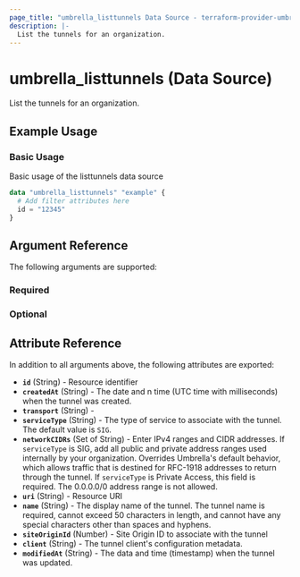 ```yaml
---
page_title: "umbrella_listtunnels Data Source - terraform-provider-umbrella"
description: |-
  List the tunnels for an organization.
---
```


# umbrella_listtunnels (Data Source)

List the tunnels for an organization.

## Example Usage


### Basic Usage

Basic usage of the listtunnels data source

```terraform
data "umbrella_listtunnels" "example" {
  # Add filter attributes here
  id = "12345"
}
```



## Argument Reference

The following arguments are supported:

### Required



### Optional



## Attribute Reference

In addition to all arguments above, the following attributes are exported:

- **`id`** (String) - Resource identifier
- **`createdAt`** (String) - The date and n time (UTC time with milliseconds) when the tunnel was created.
- **`transport`** (String) - 
- **`serviceType`** (String) - The type of service to associate with the tunnel. The default value is `SIG`.
- **`networkCIDRs`** (Set of String) - Enter IPv4 ranges and CIDR addresses. If `serviceType` is SIG, add all public and private address ranges used internally by your organization. Overrides Umbrella's default behavior, which allows traffic that is destined for RFC-1918 addresses to return through the tunnel. If `serviceType` is Private Access, this field is required. The 0.0.0.0/0 address range is not allowed.
- **`uri`** (String) - Resource URI
- **`name`** (String) - The display name of the tunnel. The tunnel name is required, cannot exceed 50 characters in length, and cannot have any special characters other than spaces and hyphens.
- **`siteOriginId`** (Number) - Site Origin ID to associate with the tunnel
- **`client`** (String) - The tunnel client's configuration metadata.
- **`modifiedAt`** (String) - The data and time (timestamp) when the tunnel was updated.



